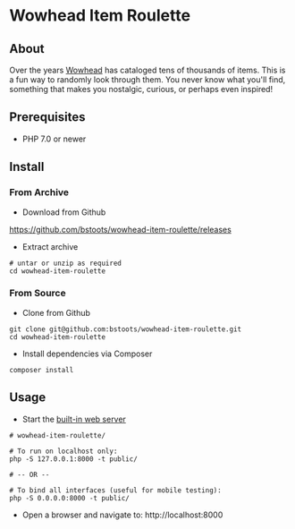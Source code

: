# Wowhead Item Roulette

## About

Over the years [Wowhead](http://www.wowhead.com) has cataloged tens of thousands of items.  This is a fun way to randomly look through them.  You never know what you'll find, something that makes you nostalgic, curious, or perhaps even inspired!

## Prerequisites

* PHP 7.0 or newer

## Install

### From Archive

* Download from Github

https://github.com/bstoots/wowhead-item-roulette/releases

* Extract archive

```
# untar or unzip as required
cd wowhead-item-roulette
```

### From Source

* Clone from Github

```
git clone git@github.com:bstoots/wowhead-item-roulette.git
cd wowhead-item-roulette
```

* Install dependencies via Composer

```
composer install
```

## Usage

* Start the [built-in web server](http://php.net/manual/en/features.commandline.webserver.php)

```
# wowhead-item-roulette/

# To run on localhost only:
php -S 127.0.0.1:8000 -t public/

# -- OR --

# To bind all interfaces (useful for mobile testing):
php -S 0.0.0.0:8000 -t public/
```

* Open a browser and navigate to: http://localhost:8000
